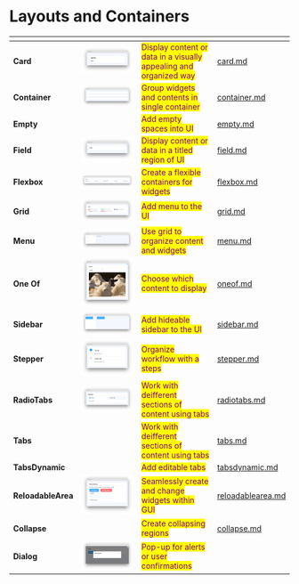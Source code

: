 # Layouts and Containers

<table data-view="cards"><thead><tr><th></th><th></th><th></th><th data-hidden data-card-target data-type="content-ref"></th></tr></thead><tbody><tr><td><strong>Card</strong></td><td><img src="../../../.gitbook/assets/widget-card.png" alt=""></td><td><mark style="color:purple;">Display content or data in a visually appealing and organized way</mark></td><td><a href="card.md">card.md</a></td></tr><tr><td><strong>Container</strong></td><td><img src="../../../.gitbook/assets/widget-container.png" alt=""></td><td><mark style="color:purple;">Group widgets and contents in single container</mark></td><td><a href="container.md">container.md</a></td></tr><tr><td><strong>Empty</strong></td><td></td><td><mark style="color:purple;">Add empty spaces into UI</mark></td><td><a href="empty.md">empty.md</a></td></tr><tr><td><strong>Field</strong></td><td><img src="../../../.gitbook/assets/widget-field.png" alt=""></td><td><mark style="color:purple;">Display content or data in a titled region of UI</mark></td><td><a href="field.md">field.md</a></td></tr><tr><td><strong>Flexbox</strong></td><td><img src="../../../.gitbook/assets/widget-Flexbox.png" alt=""></td><td><mark style="color:purple;">Create a flexible containers for widgets</mark></td><td><a href="flexbox.md">flexbox.md</a></td></tr><tr><td><strong>Grid</strong></td><td><img src="../../../.gitbook/assets/widget-grid.png" alt=""></td><td><mark style="color:purple;">Add menu to the UI</mark></td><td><a href="grid.md">grid.md</a></td></tr><tr><td><strong>Menu</strong></td><td><img src="../../../.gitbook/assets/widget-menu.png" alt=""></td><td><mark style="color:purple;">Use grid to organize content and widgets</mark></td><td><a href="menu.md">menu.md</a></td></tr><tr><td><strong>One Of</strong></td><td><img src="../../../.gitbook/assets/widget-oneof.png" alt=""></td><td><mark style="color:purple;">Choose which content to display</mark></td><td><a href="oneof.md">oneof.md</a></td></tr><tr><td><strong>Sidebar</strong></td><td><img src="../../../.gitbook/assets/widget-sidebar.png" alt=""></td><td><mark style="color:purple;">Add hideable sidebar to the UI</mark></td><td><a href="sidebar.md">sidebar.md</a></td></tr><tr><td><strong>Stepper</strong></td><td><img src="../../../.gitbook/assets/widget-stepper.png" alt=""></td><td><mark style="color:purple;">Organize workflow with a steps</mark></td><td><a href="stepper.md">stepper.md</a></td></tr><tr><td><strong>RadioTabs</strong></td><td><img src="../../../.gitbook/assets/radio-tabs.png" alt="" data-size="original"></td><td><mark style="color:purple;">Work with deifferent sections of content using tabs</mark></td><td><a href="radiotabs.md">radiotabs.md</a></td></tr><tr><td><strong>Tabs</strong></td><td><img src="https://user-images.githubusercontent.com/79905215/224063450-5616bc8b-a09b-4d58-8c72-37821ca3f79a.png" alt="" data-size="original"></td><td><mark style="color:purple;">Work with deifferent sections of content using tabs</mark></td><td><a href="tabs.md">tabs.md</a></td></tr><tr><td><strong>TabsDynamic</strong></td><td><img src="https://user-images.githubusercontent.com/120389559/222425009-48e94882-6a1a-4cf5-9383-45bc98dc4bb9.png" alt="" data-size="original"></td><td><mark style="color:purple;">Add editable tabs</mark></td><td><a href="tabsdynamic.md">tabsdynamic.md</a></td></tr><tr><td><strong>ReloadableArea</strong></td><td><img src="../../../.gitbook/assets/reloadableAreacard.png" alt=""></td><td><mark style="color:purple;">Seamlessly create and change widgets within GUI</mark></td><td><a href="reloadablearea.md">reloadablearea.md</a></td></tr><tr><td><strong>Collapse</strong></td><td><img src="https://github-production-user-asset-6210df.s3.amazonaws.com/118521851/264578122-42d9851b-f2b7-4157-ba9e-7a57a35b6cf7.png" alt=""></td><td><mark style="color:purple;">Create collapsing regions</mark></td><td><a href="collapse.md">collapse.md</a></td></tr><tr><td><strong>Dialog</strong></td><td><img src="../../../.gitbook/assets/image.png" alt="" data-size="original"></td><td><mark style="color:purple;">Pop-up for alerts or user confirmations</mark></td><td></td></tr></tbody></table>
